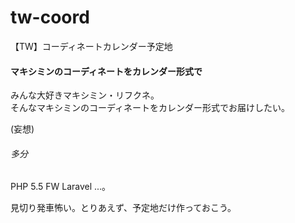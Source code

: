 tw-coord
========

【TW】コーディネートカレンダー予定地

#### マキシミンのコーディネートをカレンダー形式で
みんな大好きマキシミン・リフクネ。  
そんなマキシミンのコーディネートをカレンダー形式でお届けしたい。

(妄想)

###### 多分
PHP 5.5
FW Laravel
...。

見切り発車怖い。とりあえず、予定地だけ作っておこう。

